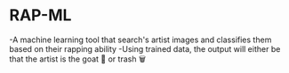 # RAP-ML
-A machine learning tool that search's artist images and classifies them based on their rapping ability
-Using trained data, the output will either be that the artist is the goat 🐐 or trash 🗑

